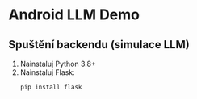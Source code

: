 # Android LLM Demo

## Spuštění backendu (simulace LLM)

1. Nainstaluj Python 3.8+  
2. Nainstaluj Flask:  
   ```bash
   pip install flask

